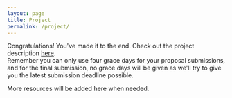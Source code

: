 ```yaml
---
layout: page
title: Project
permalink: /project/
---
```



Congratulations! You've made it to the end. Check out the project description [here](https://bcolabcourses.github.io/ISIfall2024/static_files/assignments/ISI2024FinalProject.pdf).  
Remember you can only use four grace days for your proposal submissions, and for the final submission, no grace days will be given as we'll try to give you the latest submission deadline possible.  

More resources will be added here when needed.
